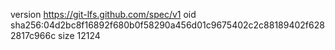version https://git-lfs.github.com/spec/v1
oid sha256:04d2bc8f16892f680b0f58290a456d01c9675402c2c88189402f6282817c966c
size 12124
